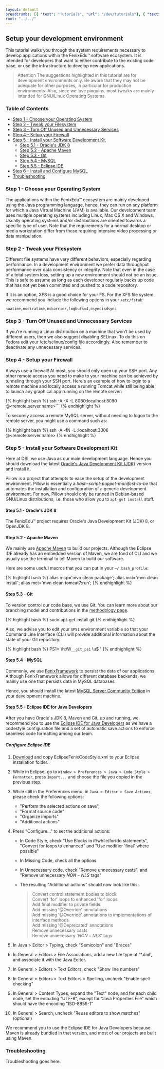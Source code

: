 ```yaml
---
layout: default
breadcrumbs: [{ "text": "Tutorials", "url": "/dev/tutorials"}, { "text": "Setup your development environment", "url": "/dev/tutorials/setup-your-development-environment/" }]
root: "../../"
---
```

## Setup your development environment

This tutorial walks you through the system requirements necessary to develop applications within the FenixEdu™ software ecosystem. It is intended for developers that want to either contribute to the existing code base, or use the infrastructure to develop new applications.

> <span>Attention</span>
> The suggestions highlighted in this tutorial are for development environments only. Be aware that they may not be adequate for other purposes, in particular for production environments. Also, since we love pinguins, most tweaks are mainly intended for GNU/Linux Operating Systems.

### Table of Contents
* [Step 1 - Choose your Operating System](#step-1---choose-your-operating-system)
* [Step 2 - Tweak your Filesystem](#step-2---tweak-your-filesystem)
* [Step 3 - Turn Off Unused and Unnecessary Services](#step-3---turn-off-unused-and-unnecessary-services)
* [Step 4 - Setup your Firewall](#step-4---setup-your-firewall)
* [Step 5 - Install your Software Development Kit](#step-5---install-your-software-development-kit)
	* [Step 5.1 - Oracle's JDK 8](#step-5.1---oracle's-jdk-8)
	* [Step 5.2 - Apache Maven](#step-5.2---apache-maven)
	* [Step 5.3 - Git](#step-5.3---git)
	* [Step 5.4 - MySQL](#step-5.4---mysql)
	* [Step 5.5 - Eclipse IDE](#step-5.5---eclipse-ide-for-java-developers)
* [Step 6 - Install and Configure MySQL](#configure-eclipse-ide)
* [Troubleshooting](#troubleshooting)


### Step 1 - Choose your Operating System

The applications within the FenixEdu™ ecosystem are mainly developed using the Java programming language, hence, they can run on any platform for which a Java Virtual Machine (JVM) is available. Our development team uses multiple operating systems including Linux, Mac OS X and Windows. Usually operating systems and/or distributions are oriented towards a specific type of user. Note that the requirements for a normal desktop or media workstation differ from those requiring intensive video processing or data manipulation.

### Step 2 - Tweak your Filesystem

Different file systems have very different behaviors, especially regarding performance. In a development environment we prefer data throughput performance over data consistency or integrity. Note that even in the case of a total system loss, setting up a new environment should not be an issue. This is safe to assume as long as each developer regularly backs up code that has not yet been committed and pushed to a code repository.

If it is an option, XFS is a good choice for your FS. For the XFS file system we recommend you include the following options in your ```/etc/fstab```:

	noatime,nodiratime,nobarrier,logbufs=4,osyncisdsync

### Step 3 - Turn Off Unused and Unnecessary Services

If you're running a Linux distribution on a machine that won't be used by different users, then we also suggest disabling SELinux. To do this on Fedora edit your /etc/selinux/config file accordingly. Also remember to deactivate any unnecessary services.


### Step 4 - Setup your Firewall

Always use a firewall! At most, you should only open up your SSH port. Any other remote access you need to make to your machine can be achieved by tunneling through your SSH port. Here's an example of how to login to a remote machine and locally access a running Tomcat while still being able to launch any graphical app running on the remote server:

{% highlight bash %}
ssh -A -X -L 8080:localhost:8080 <remoteUserName>@<remote.server.name>```
{% endhighlight %}

To securely access a remote MySQL server, without needing to logon to the remote server, you might use a command such as:

{% highlight bash %}
ssh -A -fN -L <localport>:localhost:3306 <remoteUserName>@<remote.server.name>
{% endhighlight %}

### Step 5 - Install your Software Development Kit

Here at DSI, we use Java as our main development language. Hence you should download the latest [Oracle's Java Development Kit (JDK)][Java Oracle] version and install it.

Pillow is a project that attempts to ease the setup of the development environment. Pillow is essentially a *bash-script-puppet-manifest-to-be* that automates the installation and configuration of a generic development environment. For now, Pillow should only be runned in Debian-based GNU/Linux distributions, i.e. those who allow you to ```apt-get install``` stuff.

#### Step 5.1 - Oracle's JDK 8

The FenixEdu™ project requires Oracle's Java Development Kit (JDK) 8, or OpenJDK 8.

#### Step 5.2 - Apache Maven

We mainly use [Apache Maven][Maven] to build our projects. Although the Eclipse IDE already has an embedded version of Maven, we are fond of CLI and we usually use the terminal to tell Maven to build our software.

Here are some useful macros that you can put in your ```~/.bash_profile```:

{% highlight bash %}
alias mcp='mvn clean package';
alias mci='mvn clean install';
alias mct='mvn clean tomcat7:run';
{% endhighlight %}


#### Step 5.3 - Git

To version control our code base, we use Git. You can learn more about our branching model and contributions in the [methodology page][Methodology].

{% highlight bash %}
sudo apt-get install git
{% endhighlight %}


Also, we advise you to edit your ```$PS1``` environment variable so that your Command Line Interface (CLI) will provide additional information about the state of your Git repository.

{% highlight bash %}
PS1='\h:\W`__git_ps1` \u\$ '
{% endhighlight %}

#### Step 5.4 - MySQL

Commonly, we use [FenixFramework][FenixFramework] to persist the data of our applications. Although FenixFramework allows for different database backends, we mainly use one that persists data in MySQL databases.

Hence, you should install the latest [MySQL Server Community Edition][MySQL] in your development machine.

#### Step 5.5 - Eclipse IDE for Java Developers

After you have Oracle's JDK 8, Maven and Git, up and running, we recommend you to use the [Eclipse IDE for Java Developers][Eclipse] as we have a codestyle configuration file and a set of automatic save actions to enforce seamless code formatting among our team.

##### Configure Eclipse IDE

1. [Download][EclipseFenixCodeStyleFile] and copy EclipseFenixCodeStyle.xml to your Eclipse installation folder.
2. While in Eclipse, go to ```Window > Preferences > Java > Code Style > Formatter```, press ```Import...``` and choose the file you copied in the previous step.
3. While still in the Preferences menu, in ```Java > Editor > Save Actions```, please check the following options:  
    - "Perform the selected actions on save",
    - "Format source code"
    - "Organize imports"
    - "Additional actions"
4. Press "Configure..." to set the additional actions:
    - In Code Style, check "Use Blocks in if/while/for/do statements", "Convert for loops to enhanced" and "Use modifier 'final' where possible"
    - In Missing Code, check all the options
    - In Unnecessary code, check "Remove unnecessary casts", and "Remove unnecessary $NON-NLS$ tags"
    - The resulting "Additional actions" should now look like this:

        > Convert control statement bodies to block  
        > Convert 'for' loops to enhanced 'for' loops  
        > Add final modifier to private fields  
        > Add missing '@Override' annotations  
        > Add missing '@Override' annotations to implementations of interface methods  
        > Add missing '@Deprecated' annotations  
        > Remove unnecessary casts  
        > Remove unnecessary '$NON-NLS$' tags  
        
5. In Java > Editor > Typing, check "Semicolon" and "Braces"
6. In General > Editors > File Associations, add a new file type of '*.dml', and associate it with the Java Editor.
7. In General > Editors > Text Editors, check "Show line numbers"
8. In General > Editors > Text Editors > Spelling, uncheck "Enable spell checking"
9. In General > Content Types, expand the "Text" node, and for each child node, set the encoding "UTF-8", except for "Java Properties File" which should have the encoding "ISO-8859-1"
10. In General > Search, uncheck "Reuse editors to show matches" (optional)

We recommend you to use the Eclipse IDE for Java Developers because Maven is already bundled in that version, and most of our projects are built using Maven.

### Troubleshooting

Troubleshooting goes here.


[EclipseFenixCodeStyleFile]: https://raw.githubusercontent.com/FenixEdu/fenixedu-java-codestyle/master/EclipseFenixCodeSyle.xml
[FenixFramework]: http://fenix-framework.github.io/
[Eclipse]: http://www.eclipse.org/downloads/
[Methodology]: /dev/methodology
[Maven]: http://maven.apache.org/
[MySQL]: http://dev.mysql.com/downloads/
[Java Oracle]: http://www.oracle.com/technetwork/java/javase/downloads/index.html
